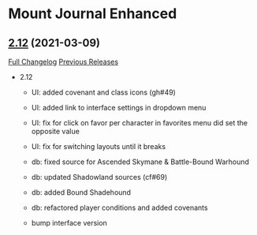# Mount Journal Enhanced

## [2.12](https://github.com/exochron/MountJournalEnhanced/tree/2.12) (2021-03-09)
[Full Changelog](https://github.com/exochron/MountJournalEnhanced/compare/2.11.1...2.12) [Previous Releases](https://github.com/exochron/MountJournalEnhanced/releases)

- 2.12  
    - UI: added covenant and class icons (gh#49)  
    - UI: added link to interface settings in dropdown menu  
    - UI: fix for click on favor per character in favorites menu did set the opposite value  
    - UI: fix for switching layouts until it breaks  
    - db: fixed source for Ascended Skymane & Battle-Bound Warhound  
    - db: updated Shadowland sources (cf#69)  
    - db: added Bound Shadehound  
    - db: refactored player conditions and added covenants  
    - bump interface version  